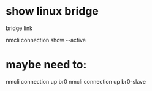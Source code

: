 
# show linux bridge

bridge link

nmcli connection show --active

# maybe need to:
nmcli connection up br0
nmcli connection up br0-slave